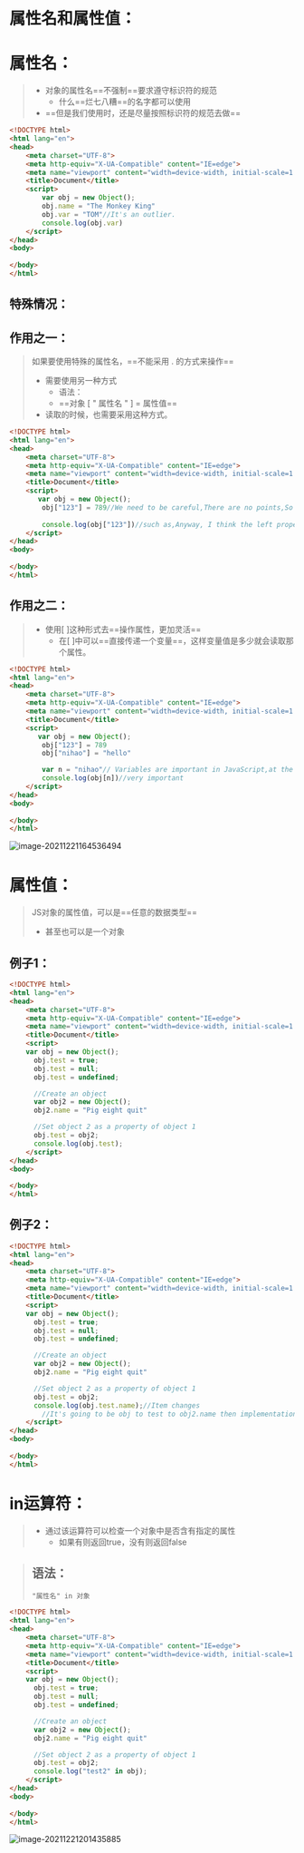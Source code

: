 # 属性名和属性值：

# 属性名：

> - 对象的属性名==不强制==要求遵守标识符的规范
>   - 什么==烂七八糟==的名字都可以使用
> - ==但是我们使用时，还是尽量按照标识符的规范去做==

```html
<!DOCTYPE html>
<html lang="en">
<head>
    <meta charset="UTF-8">
    <meta http-equiv="X-UA-Compatible" content="IE=edge">
    <meta name="viewport" content="width=device-width, initial-scale=1.0">
    <title>Document</title>
    <script>
        var obj = new Object();
        obj.name = "The Monkey King"
        obj.var = "TOM"//It's an outlier.
        console.log(obj.var)
    </script>
</head>
<body>
    
</body>
</html>
```

## 特殊情况：

## 作用之一：

> 如果要使用特殊的属性名，==不能采用 . 的方式来操作==
>
> - 需要使用另一种方式
>   - 语法：
>   - ==对象 [ " 属性名 " ] = 属性值==
> - 读取的时候，也需要采用这种方式。

```html
<!DOCTYPE html>
<html lang="en">
<head>
    <meta charset="UTF-8">
    <meta http-equiv="X-UA-Compatible" content="IE=edge">
    <meta name="viewport" content="width=device-width, initial-scale=1.0">
    <title>Document</title>
    <script>
       var obj = new Object();
        obj["123"] = 789//We need to be careful,There are no points,So when we go to the console.log,we need don't write points.just like "obj["123"]".
        
        console.log(obj["123"])//such as,Anyway, I think the left property name , can Write directly to the console.
    </script>
</head>
<body>
    
</body>
</html>
```

## 作用之二：

> - 使用[ ]这种形式去==操作属性，更加灵活==
>   - 在[ ]中可以==直接传递一个变量==，这样变量值是多少就会读取那个属性。

```html
<!DOCTYPE html>
<html lang="en">
<head>
    <meta charset="UTF-8">
    <meta http-equiv="X-UA-Compatible" content="IE=edge">
    <meta name="viewport" content="width=device-width, initial-scale=1.0">
    <title>Document</title>
    <script>
       var obj = new Object();
        obj["123"] = 789
        obj["nihao"] = "hello"

        var n = "nihao"// Variables are important in JavaScript,at the same time , variables can Better and easier work for programmers .
        console.log(obj[n])//very important
    </script>
</head>
<body>
    
</body>
</html>
```

![image-20211221164536494](../pic/image-20211221164536494.png)

# 属性值：

> JS对象的属性值，可以是==任意的数据类型==
>
> - 甚至也可以是一个对象

## 例子1：

```html
<!DOCTYPE html>
<html lang="en">
<head>
    <meta charset="UTF-8">
    <meta http-equiv="X-UA-Compatible" content="IE=edge">
    <meta name="viewport" content="width=device-width, initial-scale=1.0">
    <title>Document</title>
    <script>
    var obj = new Object();
      obj.test = true;
      obj.test = null;
      obj.test = undefined;

      //Create an object
      var obj2 = new Object();
      obj2.name = "Pig eight quit"

      //Set object 2 as a property of object 1
      obj.test = obj2;
      console.log(obj.test);
    </script>
</head>
<body>
    
</body>
</html>
```

## 例子2：

```html
<!DOCTYPE html>
<html lang="en">
<head>
    <meta charset="UTF-8">
    <meta http-equiv="X-UA-Compatible" content="IE=edge">
    <meta name="viewport" content="width=device-width, initial-scale=1.0">
    <title>Document</title>
    <script>
    var obj = new Object();
      obj.test = true;
      obj.test = null;
      obj.test = undefined;

      //Create an object
      var obj2 = new Object();
      obj2.name = "Pig eight quit"

      //Set object 2 as a property of object 1
      obj.test = obj2;
      console.log(obj.test.name);//Item changes
        //It's going to be obj to test to obj2.name then implementation the function.
    </script>
</head>
<body>
    
</body>
</html>
```

# in运算符：

> - 通过该运算符可以检查一个对象中是否含有指定的属性
>   - 如果有则返回true，没有则返回false

> ## 语法：
>
> ` "属性名" in 对象 `

```html
<!DOCTYPE html>
<html lang="en">
<head>
    <meta charset="UTF-8">
    <meta http-equiv="X-UA-Compatible" content="IE=edge">
    <meta name="viewport" content="width=device-width, initial-scale=1.0">
    <title>Document</title>
    <script>
    var obj = new Object();
      obj.test = true;
      obj.test = null;
      obj.test = undefined;

      //Create an object
      var obj2 = new Object();
      obj2.name = "Pig eight quit"

      //Set object 2 as a property of object 1
      obj.test = obj2;
      console.log("test2" in obj);
    </script>
</head>
<body>
    
</body>
</html>
```

![image-20211221201435885](../pic/image-20211221201435885.png)
